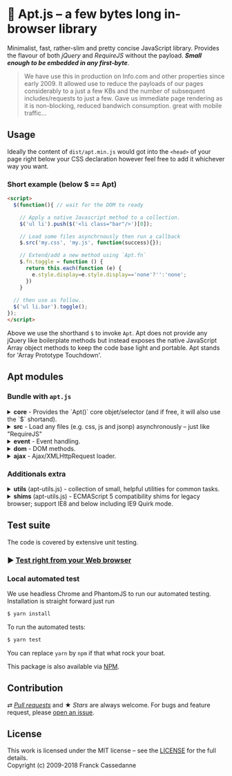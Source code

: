 # :rocket: Apt.js – a few bytes long in-browser library

Minimalist, fast, rather-slim and pretty concise JavaScript library. Provides the flavour of both *jQuery* and *RequireJS* without the payload. ***Small enough to be embedded in any first-byte***.

> We have use this in production on Info.com and other properties since early 2009. It allowed use to reduce the payloads of our pages considerably to a just a few KBs and the number of subsequent includes/requests to just a few. Gave us immediate page rendering as it is non-blocking, reduced bandwich consumption. great with mobile traffic...

## Usage

Ideally the content of `dist/apt.min.js` would got into the `<head>` of your page right below your CSS declaration however feel free to add it whichever way you want.

### Short example (below $ == Apt)
```html
<script>
  $(function(){ // wait for the DOM to ready

    // Apply a native Javascript method to a collection. 
    $('ul li').push($('<li class="bar"/>')[0]);

    // Load some files asynchrnously then run a callback
    $.src('my.css', 'my.js', function(success){});

    // Extend/add a new method using `Apt.fn`
    $.fn.toggle = function () {
      return this.each(function (e) {
        e.style.display=e.style.display=='none'?'':'none';
      })
    }
  
  // then use as follow..
  $('ul li.bar').toggle();
});
</script>
```

Above we use the shorthand `$` to invoke `Apt`. Apt does not provide any jQuery like boilerplate methods but instead exposes the native JavaScript Array object methods to keep the code base light and portable. Apt stands for 'Array Prototype Touchdown'.

## Apt modules

### Bundle with `apt.js`

<details><summary><b>core</b> - Provides the `Apt()` core objet/selector (and if free, it will also use the `$` shortand).</summary><p>

```js
`Apt()`	// Core `Apt` selector object returns a collection.
`$`	// Alias of `Apt` if global `$` is free - jQuery like!
`$.fn`	// to extend Apt prototype.
```
```js
`$.type()`	// Returns type
`$("ul li").each(...);`	// Iterare over the collection items.
```
```js
- `$().push(el)` // Adds one or more elements to the end, and returns the new length of the collection.
- `$().pop(el)` // Removes and returns the last element from the collection.
- `$().shift(el)` // Same as pop() but from the beginning.
- `$().unshift(el)` // Same as push() but from the beginning.
- `$().slice(0,1)` // Extracts a section, returns a new.
- `$().slice(0,1,el)` // Add/remove from specific location.
- `$().sort()`  // Sorts
- `$().reverse()` // Reverses
- `$().concat()`  // Joins 2 or more
- `$().join()`  // Joins all elements into a string
- and the usual `unique()`, `reduce()`, `indexOf()`, `filter()`, `some()`, `map()`, `every()`, ...
```
</p></details>

<details><summary><b>src</b> - Load any files (e.g. css, js and jsonp) asynchronously – just like "RequireJS"</summary><p>

```js
$.src("/my_styles.css", "/my_scripts.jss", "...");
$.src("/my_scripts.jsonp");
```
You can also use a callback as the last argument.
```js
$.src("/my_scripts.js", function(success) { console.log("success == true, succesfully loaded") } );
$.src("/my_styles.css", "/my_scripts.jss", "...", function(success) {} );
```

</p></details>

<details><summary><b>event</b> - Event handling.</summary><p>

```js
var callback = function(event){ console.log(event); }
$("div .link").on('mouseover', callback);
$("div .link").off('mouseover', callback);
```
</p></details>

<details><summary><b>dom</b> - DOM methods.</summary><p>

```js
var h = "Some <b>HTML</b>";
$('h1').html(h);
var out =$('h1').html(); // -> out == h
```
```js
$('ul li').addClass('foo');
$('ul li').removeClass('bar');
```
```js
$('.offers').css('diplay', 'none');
```
</p></details>

<details><summary><b>ajax</b> - Ajax/XMLHttpRequest loader.</summary><p>

```js
var callback = function(data, success, xhr){ console.log(data, success, xhr); }
$.ajax('https://api.github.com/users/frqnck', callback); // GET by default

var api = $.ajax('https://api.github.com/users/frqnck', callback, 'post');
api.send("foo=bar&buz=bar"); 
```
</p></details>

### Additionals extra

<details><summary><b>utils</b> (apt-utils.js) - collection of small, helpful utilities for common tasks.</summary><p>

```js
$.getUrlVars();			//
$.getCookie('name');	//
$.rmTags(html);			//
```
```js
var tpl = "Template {0} - {1}";
tpl.format(""foo", "bar");  // 
```
</p></details>

<details>
	<summary><b>shims</b> (apt-utils.js) - ECMAScript 5 compatibility shims for legacy browser; support IE8 and below including IE9 Quirk mode.</summary>

```js
- forEach()			-applies a callback to all the elements.
- map()				- creates new array thru callback.
- every() 			- tests a callback against the elements
- some()			- similar to every() but stop at first true!
- filter()          - creates new array with the elements that pass the test.
- indexOf			- returns the index of first matching element.
- reduce() 			- Iteratively reduce the array to a single value using a callback
```
</details>

## Test suite

The code is covered by extensive unit testing.

### :arrow_forward: [Test right from your Web browser](https://frqnck.github.io/apt.js/test/index.html)

### Local automated test

We use headless Chrome and PhantomJS to run our automated testing. Installation is straight forward just run 

~~~ sh
$ yarn install
~~~

To run the automated tests:

~~~ sh
$ yarn test
~~~

You can replace `yarn` by `npm` if that what rock your boat.

This package is also available via [NPM](https://www.npmjs.com/package/apt.js).

## Contribution

⇄ *[Pull requests](//github.com/frqnck/apt-js/blob/master/.github/CONTRIBUTING.md)* and ★ *Stars* are always welcome. For bugs and feature request, please [open an issue](//github.com/frqnck/apt-js/issues/new).


## License

This work is licensed under the MIT license – see the [LICENSE](MIT-LICENSE) for the full details.<br>Copyright (c) 2009-2018 Franck Cassedanne
